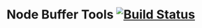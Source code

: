 

# Node Buffer Tools [![Build Status](https://travis-ci.org/Cloud-Automation/node-modbus.png)](https://travis-ci.org/alexbuczynsky/node-buffer-tools)